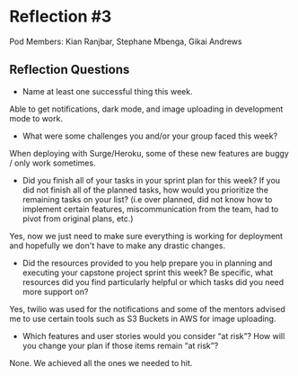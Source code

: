 # Reflection #3

Pod Members: Kian Ranjbar, Stephane Mbenga, Gikai Andrews

## Reflection Questions

* Name at least one successful thing this week.

Able to get notifications, dark mode, and image uploading in development mode to work.

* What were some challenges you and/or your group faced this week?

 When deploying with Surge/Heroku, some of these new features are buggy / only work sometimes.

* Did you finish all of your tasks in your sprint plan for this week? If you did not finish all of the planned tasks, how would you prioritize the remaining tasks on your list?  (i.e over planned, did not know how to implement certain features, miscommunication from the team, had to pivot from original plans, etc.)

 Yes, now we just need to make sure everything is working for deployment and hopefully we don't have to make any drastic changes.

* Did the resources provided to you help prepare you in planning and executing your capstone project sprint this week? Be specific, what resources did you find particularly helpful or which tasks did you need more support on?

Yes, twilio was used for the notifications and some of the mentors advised me to use certain tools such as S3 Buckets in AWS for image uploading.

* Which features and user stories would you consider “at risk”? How will you change your plan if those items remain “at risk”?

 None. We achieved all the ones we needed to hit.
